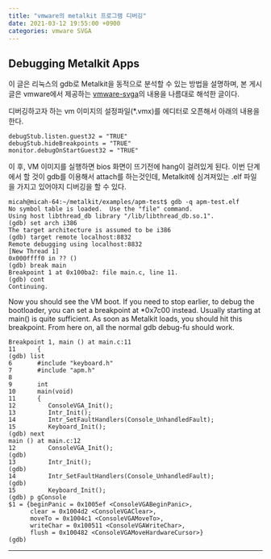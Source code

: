 ```yaml
---
title: "vmware의 metalkit 프로그램 디버깅"
date: 2021-03-12 19:55:00 +0900
categories: vmware SVGA
---
```


Debugging Metalkit Apps
-----------------------
이 글은 리눅스의 gdb로 Metalkit을 동적으로 분석할 수 있는 방법을 설명하며, 본 게시글은 vmware에서 제공하는 [vmware-svga](https://github.com/prepare/vmware-svga/blob/master/doc/debugging.txt)의 내용을 나름대로 해석한 글이다.

디버깅하고자 하는 vm 이미지의 설정파일(\*.vmx)를 에디터로 오픈해서 아래의 내용을 한다.

    debugStub.listen.guest32 = "TRUE"
    debugStub.hideBreakpoints = "TRUE"
    monitor.debugOnStartGuest32 = "TRUE"

이 후, VM 이미지를 실행하면 bios 화면이 뜨기전에 hang이 걸려있게 된다. 
이번 단계에서 할 것이 gdb를 이용해서 attach를 하는것인데, 
Metalkit에 심겨져있는 \.elf 파일을 가지고 있어야지 디버깅을 할 수 있다.

    micah@micah-64:~/metalkit/examples/apm-test$ gdb -q apm-test.elf
    No symbol table is loaded.  Use the "file" command.
    Using host libthread_db library "/lib/libthread_db.so.1".
    (gdb) set arch i386
    The target architecture is assumed to be i386
    (gdb) target remote localhost:8832
    Remote debugging using localhost:8832
    [New Thread 1]
    0x000ffff0 in ?? ()
    (gdb) break main
    Breakpoint 1 at 0x100ba2: file main.c, line 11.
    (gdb) cont
    Continuing.
    
Now you should see the VM boot. If you need to stop earlier, to debug
the bootloader, you can set a breakpoint at *0x7c00 instead. Usually
starting at main() is quite sufficient. As soon as Metalkit loads, you
should hit this breakpoint. From here on, all the normal gdb debug-fu
should work.

    Breakpoint 1, main () at main.c:11
    11      {
    (gdb) list
    6       #include "keyboard.h"
    7       #include "apm.h"
    8
    9       int
    10      main(void)
    11      {
    12         ConsoleVGA_Init();
    13         Intr_Init();
    14         Intr_SetFaultHandlers(Console_UnhandledFault);
    15         Keyboard_Init();
    (gdb) next
    main () at main.c:12
    12         ConsoleVGA_Init();
    (gdb)
    13         Intr_Init();
    (gdb)
    14         Intr_SetFaultHandlers(Console_UnhandledFault);
    (gdb)
    15         Keyboard_Init();
    (gdb) p gConsole
    $1 = {beginPanic = 0x1005ef <ConsoleVGABeginPanic>,
          clear = 0x1004d2 <ConsoleVGAClear>,
          moveTo = 0x1004c1 <ConsoleVGAMoveTo>,
          writeChar = 0x100511 <ConsoleVGAWriteChar>,
          flush = 0x100482 <ConsoleVGAMoveHardwareCursor>}
    (gdb)

---
